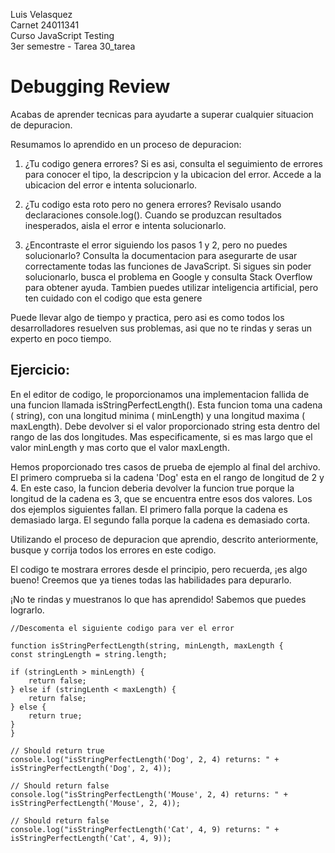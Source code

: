 Luis Velasquez  
Carnet 24011341  
Curso JavaScript Testing  
3er semestre - Tarea 30_tarea  




# Debugging Review

Acabas de aprender tecnicas para ayudarte a superar cualquier situacion de depuracion.

Resumamos lo aprendido en un proceso de depuracion:

1. ¿Tu codigo genera errores? Si es asi, consulta el
   seguimiento de errores para conocer el tipo, la
   descripcion y la ubicacion del error. Accede a la
   ubicacion del error e intenta solucionarlo.

2.  ¿Tu codigo esta roto pero no genera errores?
    Revisalo usando declaraciones console.log().
    Cuando se produzcan resultados inesperados, aisla el
    error e intenta solucionarlo.

3. ¿Encontraste el error siguiendo los pasos 1 y 2, pero
   no puedes solucionarlo?
   Consulta la documentacion para asegurarte de usar
   correctamente todas las funciones de JavaScript.
   Si sigues sin poder solucionarlo, busca el problema
   en Google y consulta Stack Overflow para obtener ayuda.
   Tambien puedes utilizar inteligencia artificial, pero
   ten cuidado con el codigo que esta genere

Puede llevar algo de tiempo y practica, pero asi es como
todos los desarrolladores resuelven sus problemas, asi
que no te rindas y seras un experto en poco tiempo.


## Ejercicio:
En el editor de codigo, le proporcionamos una
implementacion fallida de una funcion llamada
isStringPerfectLength().
Esta funcion toma una cadena ( string), con una longitud
minima ( minLength) y una longitud maxima ( maxLength).
Debe devolver si el valor proporcionado string esta
dentro del rango de las dos longitudes.
Mas especificamente, si es mas largo que el valor
minLength y mas corto que el valor maxLength.

Hemos proporcionado tres casos de prueba de ejemplo al
final del archivo.
El primero comprueba si la cadena 'Dog' esta en el rango
de longitud de 2 y 4. En este caso, la funcion deberia
devolver la funcion true porque la longitud de la cadena
es 3, que se encuentra entre esos dos valores.
Los dos ejemplos siguientes fallan.
El primero falla porque la cadena es demasiado larga.
El segundo falla porque la cadena es demasiado corta.

Utilizando el proceso de depuracion que aprendio,
descrito anteriormente, busque y corrija todos los
errores en este codigo.

El codigo te mostrara errores desde el principio,
pero recuerda, ¡es algo bueno! Creemos que ya tienes
todas las habilidades para depurarlo.  

¡No te rindas y muestranos lo que has aprendido!
Sabemos que puedes lograrlo.

    //Descomenta el siguiente codigo para ver el error

    function isStringPerfectLength(string, minLength, maxLength {
    const stringLength = string.length;

    if (stringLenth > minLength) {
        return false;
    } else if (stringLenth < maxLength) {
        return false;
    } else {
        return true;
    }
    }

    // Should return true
    console.log("isStringPerfectLength('Dog', 2, 4) returns: " + isStringPerfectLength('Dog', 2, 4));

    // Should return false
    console.log("isStringPerfectLength('Mouse', 2, 4) returns: " + isStringPerfectLength('Mouse', 2, 4));

    // Should return false
    console.log("isStringPerfectLength('Cat', 4, 9) returns: " + isStringPerfectLength('Cat', 4, 9));